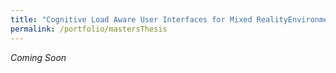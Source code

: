 ```yaml
---
title: "Cognitive Load Aware User Interfaces for Mixed RealityEnvironments"
permalink: /portfolio/mastersThesis
---
```


*Coming Soon*

